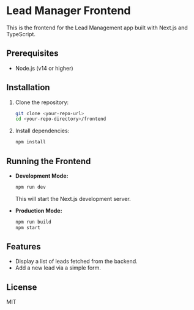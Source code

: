 # Lead Manager Frontend

This is the frontend for the Lead Management app built with Next.js and TypeScript.

## Prerequisites

- Node.js (v14 or higher)

## Installation

1. Clone the repository:

   ```bash
   git clone <your-repo-url>
   cd <your-repo-directory>/frontend
   ```

2. Install dependencies:
   ```bash
   npm install
   ```

## Running the Frontend

- **Development Mode:**

  ```bash
  npm run dev
  ```

  This will start the Next.js development server.

- **Production Mode:**
  ```bash
  npm run build
  npm start
  ```

## Features

- Display a list of leads fetched from the backend.
- Add a new lead via a simple form.

## License

MIT
